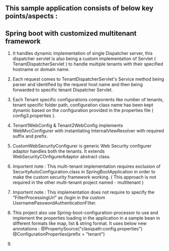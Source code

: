 This sample application consists of below key points/aspects :
--------------------------------------------------------------
Spring boot with customized multitenant framework
--------------------------------------------------
1. It handles dynamic implementation of single Dispatcher server, this dispatcher servlet is also being 
   a custom implementation of Servlet ( TenantDispatcherServlet ) to handle multiple tenants with their specified hostname or domain name.
   
2. Each request comes to TenantDispatcherServlet's Service method being parser and identified by the request host name and then being forwarded to specific tenant Dispatcher Servlet.
   
3. Each Tenant specific configurations components like number of tenants, tenant specific folder path, configuration class name has been kept dynamic based on the configuration provided in the properties file ( config3.properties ).

4. Tenant1WebConfig & Tenant2WebConfig implements WebMvcConfigurer with instantiating InternalViewResolver      	with required suffix and prefix.

5. CustomWebSecurityConfigurer is generic Web Security configurer adaptor handles both the tenants. It extends WebSecurityCOnfigurerAdaptor abstract class.

6. Importent note : This multi-tenant implementation requires exclusion of SecurityAutoConfiguration.class in SpringBootApplication in order to make the custom security framework working. ( This approach is not required in the other multi-tenant project named - multitenant )

7. Importent note :  This implementation does not require to specify the "FilterProcessingUrl" as /login
in the custom UsernamePasswordAuthenticationFilter.

8. This project also use Spring-boot-configuration-processor to use and implement the properties loading in the application in a sample bean in different formats like map, list & string format. It uses below new annotations :
				@PropertySource("classpath:config.properties")
				@ConfigurationProperties(prefix = "tenant") 

9. 




    